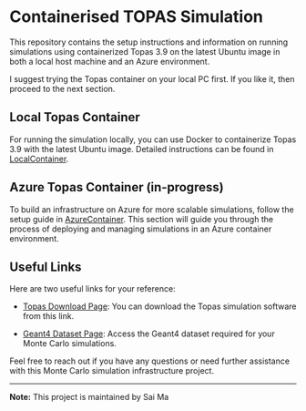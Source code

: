 # Containerised TOPAS Simulation

This repository contains the setup instructions and information on running simulations using containerized Topas 3.9 on the latest Ubuntu image in both a local host machine and an Azure environment.

I suggest trying the Topas container on your local PC first. If you like it, then proceed to the next section.

## Local Topas Container 

For running the simulation locally, you can use Docker to containerize Topas 3.9 with the latest Ubuntu image. Detailed instructions can be found in [LocalContainer](LocalContainer).

## Azure Topas Container (in-progress)

To build an infrastructure on Azure for more scalable simulations, follow the setup guide in [AzureContainer](./AzureContainer). This section will guide you through the process of deploying and managing simulations in an Azure container environment.

## Useful Links

Here are two useful links for your reference:

- [Topas Download Page](https://www.topasmc.org/download): You can download the Topas simulation software from this link.

- [Geant4 Dataset Page](https://geant4.web.cern.ch/download/11.1.2.html): Access the Geant4 dataset required for your Monte Carlo simulations.

Feel free to reach out if you have any questions or need further assistance with this Monte Carlo simulation infrastructure project.

---

**Note:** This project is maintained by Sai Ma

